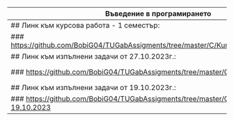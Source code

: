 | Въведение в програмирането | Обектно ориентирано програмиране | Компютърна графика |
| ------------- |:-------------:| -----:|
| ## Линк към курсова работа - 1 семестър: | ## Линк към изпълнени задачи от 20.02.2024г.: | ## Линк към изпълнени задачи от компютърна графика: |
| ### https://github.com/BobiG04/TUGabAssigments/tree/master/C/KursRab_1Kurs_1Semester | ### https://github.com/BobiG04/TUGabAssigments/tree/master/C%23/20_02_2024  | https://github.com/BobiG04/TUGabAssigments/tree/master/%D0%9A%D0%BE%D0%BC%D0%BF%D1%8E%D1%82%D1%8A%D1%80%D0%BD%D0%B0%20%D0%B3%D1%80%D0%B0%D1%84%D0%B8%D0%BA%D0%B0 |
| ## Линк към изпълнени задачи от 27.10.2023г.: | Линк към изпълнени задачи от 13.02.2024г.: | ... |
| ### https://github.com/BobiG04/TUGabAssigments/tree/master/C/IfElse | ### https://github.com/BobiG04/TUGabAssigments/tree/master/C%23/13_02_2024 | ... |
| ## Линк към изпълнени задачи от 19.10.2023г.: | ... | ... |
| ### https://github.com/BobiG04/TUGabAssigments/tree/master/C/Formulas/Formulas-19.10.2023 | ... | ... |

<!--

|  |  |  |

## Линк към изпълнени задачи от 20.02.2024г.:
### https://github.com/BobiG04/TUGabAssigments/tree/master/C%23/20_02_2024

## Линк към изпълнени задачи от 13.02.2024г.:
### https://github.com/BobiG04/TUGabAssigments/tree/master/C%23/13_02_2024
 
## Линк към курсова работа - 1 семестър:
### https://github.com/BobiG04/TUGabAssigments/tree/master/C/KursRab_1Kurs_1Semester

## Линк към изпълнени задачи от 27.10.2023г.:
### https://github.com/BobiG04/TUGabAssigments/tree/master/C/IfElse

## Линк към изпълнени задачи от 19.10.2023г.:
### https://github.com/BobiG04/TUGabAssigments/tree/master/C/Formulas/Formulas-19.10.2023

-->